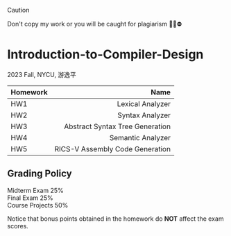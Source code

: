 > [!CAUTION]
> Don't copy my work or you will be caught for plagiarism 🙅‍♂️⛔️
# Introduction-to-Compiler-Design
2023 Fall, NYCU, 游逸平

| Homework |               Name                  |        
| :---     |                                 ---:|
| HW1      |  Lexical Analyzer                    | 
| HW2      |  Syntax Analyzer |
| HW3      |  Abstract Syntax Tree Generation           |
| HW4      |  Semantic Analyzer                     |
| HW5      |  RICS-V Assembly Code Generation         |

## Grading Policy
Midterm Exam 25% \
Final Exam 25% \
Course Projects 50%

Notice that bonus points obtained in the homework do **NOT** affect the exam scores.
